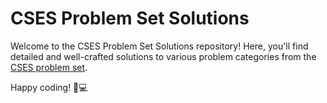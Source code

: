 # CSES Problem Set Solutions

Welcome to the CSES Problem Set Solutions repository! Here, you'll find detailed and well-crafted solutions to various problem categories from the [CSES problem set](https://cses.fi/problemset/).

Happy coding! 🚀💻
